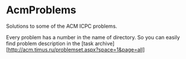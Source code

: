 # AcmProblems

Solutions to some of the ACM ICPC problems.

Every problem has a number in the name of directory. So you can easily find problem description in the [task archive][http://acm.timus.ru/problemset.aspx?space=1&page=all]